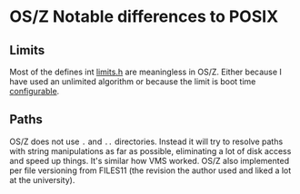 OS/Z Notable differences to POSIX
=================================

Limits
------

Most of the defines int [limits.h](https://github.com/bztsrc/osz/blob/master/etc/include/limits.h) are meaningless in OS/Z.
Either because I have used an unlimited algorithm or because the limit is boot time [configurable](https://github.com/bztsrc/osz/blob/master/docs/bootopts.md).

Paths
-----

OS/Z does not use `.` and `..` directories. Instead it will try to resolve paths with string manipulations as far as possible,
eliminating a lot of disk access and speed up things. It's similar how VMS worked. OS/Z also implemented per file
versioning from FILES11 (the revision the author used and liked a lot at the university).

